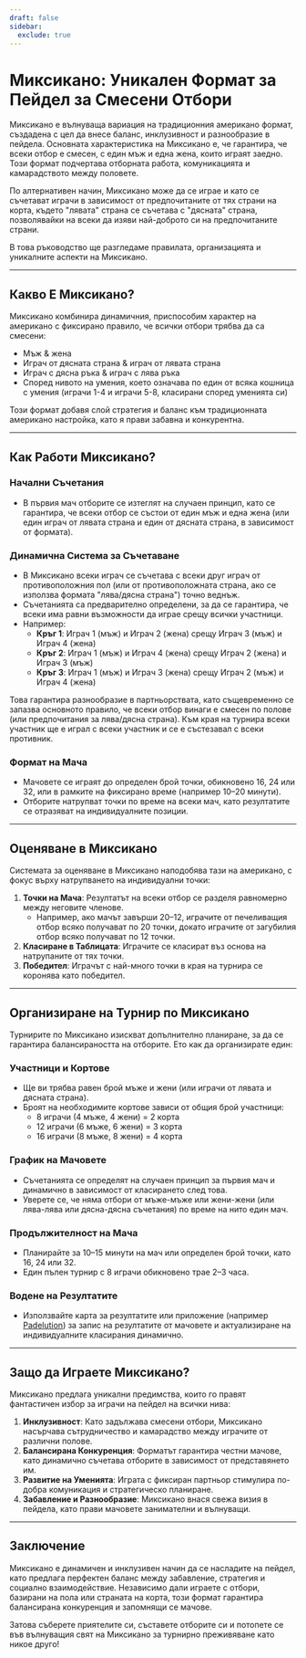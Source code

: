 ```yaml
---
draft: false
sidebar:
  exclude: true
---
```

# Миксикано: Уникален Формат за Пейдел за Смесени Отбори

Миксикано е вълнуваща вариация на традиционния американо формат, създадена с цел да внесе баланс, инклузивност и разнообразие в пейдела. Основната характеристика на Миксикано е, че гарантира, че всеки отбор е смесен, с един мъж и една жена, които играят заедно. Този формат подчертава отборната работа, комуникацията и камарадството между половете.

По алтернативен начин, Миксикано може да се играе и като се съчетават играчи в зависимост от предпочитаните от тях страни на корта, където "лявата" страна се съчетава с "дясната" страна, позволявайки на всеки да изяви най-доброто си на предпочитаните страни.

В това ръководство ще разгледаме правилата, организацията и уникалните аспекти на Миксикано.

---

## Какво Е Миксикано?

Миксикано комбинира динамичния, приспособим характер на американо с фиксирано правило, че всички отбори трябва да са смесени:
- Мъж & жена
- Играч от дясната страна & играч от лявата страна
- Играч с дясна ръка & играч с лява ръка
- Според нивото на умения, което означава по един от всяка кошница с умения (играчи 1-4 и играчи 5-8, класирани според уменията си)

Този формат добавя слой стратегия и баланс към традиционната американо настройка, като я прави забавна и конкурентна.

---

## Как Работи Миксикано?

### Начални Съчетания
- В първия мач отборите се изтеглят на случаен принцип, като се гарантира, че всеки отбор се състои от един мъж и една жена (или един играч от лявата страна и един от дясната страна, в зависимост от формата).

### Динамична Система за Съчетаване
- В Миксикано всеки играч се съчетава с всеки друг играч от противоположния пол (или от противоположната страна, ако се използва формата "лява/дясна страна") точно веднъж.
- Съчетанията са предварително определени, за да се гарантира, че всеки има равни възможности да играе срещу всички участници.
- Например:
  - **Кръг 1**: Играч 1 (мъж) и Играч 2 (жена) срещу Играч 3 (мъж) и Играч 4 (жена)
  - **Кръг 2**: Играч 1 (мъж) и Играч 4 (жена) срещу Играч 2 (жена) и Играч 3 (мъж)
  - **Кръг 3**: Играч 1 (мъж) и Играч 3 (жена) срещу Играч 2 (мъж) и Играч 4 (жена)

Това гарантира разнообразие в партньорствата, като същевременно се запазва основното правило, че всеки отбор винаги е смесен по полове (или предпочитания за лява/дясна страна). Към края на турнира всеки участник ще е играл с всеки участник и се е състезавал с всеки противник.

### Формат на Мача
- Мачовете се играят до определен брой точки, обикновено 16, 24 или 32, или в рамките на фиксирано време (например 10–20 минути).
- Отборите натрупват точки по време на всеки мач, като резултатите се отразяват на индивидуалните позиции.

---

## Оценяване в Миксикано

Системата за оценяване в Миксикано наподобява тази на американо, с фокус върху натрупването на индивидуални точки:

1. **Точки на Мача**: Резултатът на всеки отбор се разделя равномерно между неговите членове.
   - Например, ако мачът завърши 20–12, играчите от печеливащия отбор всяко получават по 20 точки, докато играчите от загубилия отбор всяко получават по 12 точки.
2. **Класиране в Таблицата**: Играчите се класират въз основа на натрупаните от тях точки.
3. **Победител**: Играчът с най-много точки в края на турнира се коронява като победител.

---

## Организиране на Турнир по Миксикано

Турнирите по Миксикано изискват допълнително планиране, за да се гарантира балансираността на отборите. Ето как да организирате един:

### Участници и Кортове
- Ще ви трябва равен брой мъже и жени (или играчи от лявата и дясната страна).
- Броят на необходимите кортове зависи от общия брой участници:
  - 8 играчи (4 мъже, 4 жени) = 2 корта
  - 12 играчи (6 мъже, 6 жени) = 3 корта
  - 16 играчи (8 мъже, 8 жени) = 4 корта

### График на Мачовете
- Съчетанията се определят на случаен принцип за първия мач и динамично в зависимост от класирането след това.
- Уверете се, че няма отбори от мъже-мъже или жени-жени (или лява-лява или дясна-дясна съчетания) по време на нито един мач.

### Продължителност на Мача
- Планирайте за 10–15 минути на мач или определен брой точки, като 16, 24 или 32.
- Един пълен турнир с 8 играчи обикновено трае 2–3 часа.

### Водене на Резултатите
- Използвайте карта за резултатите или приложение (например [Padelution](https://www.padelution.com/americano)) за запис на резултатите от мачовете и актуализиране на индивидуалните класирания динамично.

---

## Защо да Играете Миксикано?

Миксикано предлага уникални предимства, които го правят фантастичен избор за играчи на пейдел на всички нива:

1. **Инклузивност**: Като задължава смесени отбори, Миксикано насърчава сътрудничество и камарадство между играчите от различни полове.
2. **Балансирана Конкуренция**: Форматът гарантира честни мачове, като динамично съчетава отборите в зависимост от представянето им.
3. **Развитие на Уменията**: Играта с фиксиран партньор стимулира по-добра комуникация и стратегическо планиране.
4. **Забавление и Разнообразие**: Миксикано внася свежа визия в пейдела, като прави мачовете занимателни и вълнуващи.

---

## Заключение

Миксикано е динамичен и инклузивен начин да се насладите на пейдел, като предлага перфектен баланс между забавление, стратегия и социално взаимодействие. Независимо дали играете с отбори, базирани на пола или страната на корта, този формат гарантира балансирана конкуренция и запомнящи се мачове.

Затова съберете приятелите си, съставете отборите си и потопете се във вълнуващия свят на Миксикано за турнирно преживяване като никое друго!